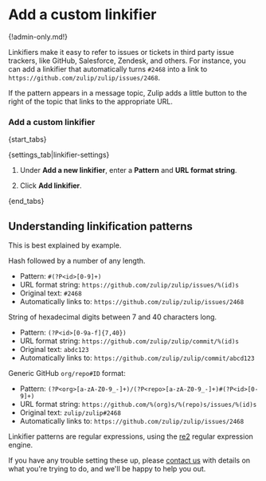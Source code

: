 # Add a custom linkifier

{!admin-only.md!}

Linkifiers make it easy to refer to issues or tickets in third
party issue trackers, like GitHub, Salesforce, Zendesk, and others.
For instance, you can add a linkifier that automatically turns `#2468`
into a link to `https://github.com/zulip/zulip/issues/2468`.

If the pattern appears in a message topic, Zulip adds a little button to the
right of the topic that links to the appropriate URL.

### Add a custom linkifier

{start_tabs}

{settings_tab|linkifier-settings}

1. Under **Add a new linkifier**, enter a **Pattern** and
**URL format string**.

1. Click **Add linkifier**.

{end_tabs}

## Understanding linkification patterns

This is best explained by example.

Hash followed by a number of any length.

* Pattern: `#(?P<id>[0-9]+)`
* URL format string: `https://github.com/zulip/zulip/issues/%(id)s`
* Original text: `#2468`
* Automatically links to: `https://github.com/zulip/zulip/issues/2468`

String of hexadecimal digits between 7 and 40 characters long.

* Pattern: `(?P<id>[0-9a-f]{7,40})`
* URL format string: `https://github.com/zulip/zulip/commit/%(id)s`
* Original text: `abdc123`
* Automatically links to: `https://github.com/zulip/zulip/commit/abcd123`

Generic GitHub `org/repo#ID` format:

* Pattern: `(?P<org>[a-zA-Z0-9_-]+)/(?P<repo>[a-zA-Z0-9_-]+)#(?P<id>[0-9]+)`
* URL format string: `https://github.com/%(org)s/%(repo)s/issues/%(id)s`
* Original text: `zulip/zulip#2468`
* Automatically links to: `https://github.com/zulip/zulip/issues/2468`

Linkifier patterns are regular expressions, using the
[re2](https://github.com/google/re2/wiki/Syntax) regular expression
engine.

If you have any trouble setting these up, please [contact
us](/help/contact-support) with details on what you're trying to do,
and we'll be happy to help you out.
